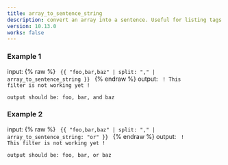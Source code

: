 ```yaml
---
title: array_to_sentence_string
description: convert an array into a sentence. Useful for listing tags. Optional argument for connector.
version: 10.13.0
works: false
---
```

### Example 1
input: {% raw %}
<code>
{{ "foo,bar,baz" | split: "," | array_to_sentence_string }}
</code>
{% endraw %}
output:
<code>
! This filter is not working yet !  
output should be: foo, bar, and baz
</code>
### Example 2
input: {% raw %}
<code>
{{ "foo,bar,baz" | split: "," | array_to_sentence_string: "or" }}
</code>
{% endraw %}
output:
<code>
! This filter is not working yet !  
output should be: foo, bar, or baz
</code>